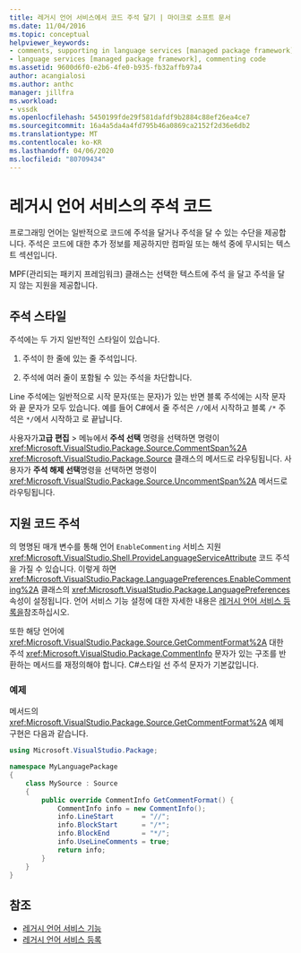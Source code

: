 ```yaml
---
title: 레거시 언어 서비스에서 코드 주석 달기 | 마이크로 소프트 문서
ms.date: 11/04/2016
ms.topic: conceptual
helpviewer_keywords:
- comments, supporting in language services [managed package framework]
- language services [managed package framework], commenting code
ms.assetid: 9600d6f0-e2b6-4fe0-b935-fb32affb97a4
author: acangialosi
ms.author: anthc
manager: jillfra
ms.workload:
- vssdk
ms.openlocfilehash: 5450199fde29f581dafdf9b2884c88ef26ea4ce7
ms.sourcegitcommit: 16a4a5da4a4fd795b46a0869ca2152f2d36e6db2
ms.translationtype: MT
ms.contentlocale: ko-KR
ms.lasthandoff: 04/06/2020
ms.locfileid: "80709434"
---
```

# <a name="comment-code-in-a-legacy-language-service"></a>레거시 언어 서비스의 주석 코드
프로그래밍 언어는 일반적으로 코드에 주석을 달거나 주석을 달 수 있는 수단을 제공합니다. 주석은 코드에 대한 추가 정보를 제공하지만 컴파일 또는 해석 중에 무시되는 텍스트 섹션입니다.

 MPF(관리되는 패키지 프레임워크) 클래스는 선택한 텍스트에 주석 을 달고 주석을 달지 않는 지원을 제공합니다.

## <a name="comment-styles"></a>주석 스타일
주석에는 두 가지 일반적인 스타일이 있습니다.

1. 주석이 한 줄에 있는 줄 주석입니다.

2. 주석에 여러 줄이 포함될 수 있는 주석을 차단합니다.

Line 주석에는 일반적으로 시작 문자(또는 문자)가 있는 반면 블록 주석에는 시작 문자와 끝 문자가 모두 있습니다. 예를 들어 C#에서 줄 주석은 `//`에서 시작하고 블록 `/*` 주석은 `*/`에서 시작하고 로 끝납니다.

사용자가**고급** **편집** > 메뉴에서 **주석 선택** 명령을 선택하면 명령이 <xref:Microsoft.VisualStudio.Package.Source.CommentSpan%2A> <xref:Microsoft.VisualStudio.Package.Source> 클래스의 메서드로 라우팅됩니다. 사용자가 **주석 해제 선택**명령을 선택하면 명령이 <xref:Microsoft.VisualStudio.Package.Source.UncommentSpan%2A> 메서드로 라우팅됩니다.

## <a name="support-code-comments"></a>지원 코드 주석
 의 명명된 매개 변수를 통해 언어 `EnableCommenting` 서비스 지원 <xref:Microsoft.VisualStudio.Shell.ProvideLanguageServiceAttribute> 코드 주석을 가질 수 있습니다. 이렇게 하면 <xref:Microsoft.VisualStudio.Package.LanguagePreferences.EnableCommenting%2A> 클래스의 <xref:Microsoft.VisualStudio.Package.LanguagePreferences> 속성이 설정됩니다. 언어 서비스 기능 설정에 대한 자세한 내용은 [레거시 언어 서비스 등록을](../../extensibility/internals/registering-a-legacy-language-service1.md)참조하십시오.

 또한 해당 언어에 <xref:Microsoft.VisualStudio.Package.Source.GetCommentFormat%2A> 대한 주석 <xref:Microsoft.VisualStudio.Package.CommentInfo> 문자가 있는 구조를 반환하는 메서드를 재정의해야 합니다. C#스타일 선 주석 문자가 기본값입니다.

### <a name="example"></a>예제
 메서드의 <xref:Microsoft.VisualStudio.Package.Source.GetCommentFormat%2A> 예제 구현은 다음과 같습니다.

```csharp
using Microsoft.VisualStudio.Package;

namespace MyLanguagePackage
{
    class MySource : Source
    {
        public override CommentInfo GetCommentFormat() {
            CommentInfo info = new CommentInfo();
            info.LineStart       = "//";
            info.BlockStart      = "/*";
            info.BlockEnd        = "*/";
            info.UseLineComments = true;
            return info;
        }
    }
}
```

## <a name="see-also"></a>참조
- [레거시 언어 서비스 기능](../../extensibility/internals/legacy-language-service-features1.md)
- [레거시 언어 서비스 등록](../../extensibility/internals/registering-a-legacy-language-service1.md)
